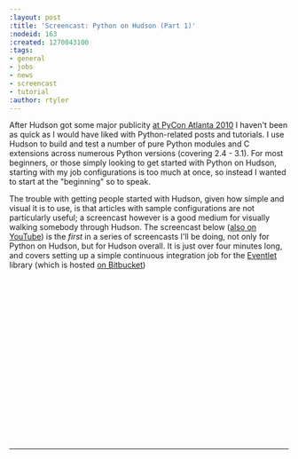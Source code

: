 ```yaml
---
:layout: post
:title: 'Screencast: Python on Hudson (Part 1)'
:nodeid: 163
:created: 1270043100
:tags:
- general
- jobs
- news
- screencast
- tutorial
:author: rtyler
---
```

After Hudson got some major publicity [at PyCon Atlanta 2010](http://blog.hudson-ci.org/content/hudson-pycon) I haven't been as quick as I would have liked with Python-related posts and tutorials. I use Hudson to build and test a number of pure Python modules and C extensions across numerous Python versions (covering 2.4 - 3.1). For most beginners, or those simply looking to get started with Python on Hudson, starting with my job configurations is too much at once, so instead I wanted to start at the "beginning" so to speak.

The trouble with getting people started with Hudson, given how simple and visual it is to use, is that articles with sample configurations are not particularly useful; a screencast however is a good medium for visually walking somebody through Hudson. The screencast below ([also on YouTube](http://www.youtube.com/watch?v=5d-P4j5n_No)) is the *first* in a series of screencasts I'll be doing, not only for Python on Hudson, but for Hudson overall. It is just over four minutes long, and covers setting up a simple continuous integration job for the [Eventlet](http://eventlet.net) library (which is hosted [on Bitbucket](http://bitbucket.org/which_linden/eventlet/))


<center><object width="480" height="295"><param name="movie" value="http://www.youtube-nocookie.com/v/5d-P4j5n_No&hl=en_US&fs=1&rel=0"></param><param name="allowFullScreen" value="true"></param><param name="allowscriptaccess" value="always"></param><embed src="http://www.youtube-nocookie.com/v/5d-P4j5n_No&hl=en_US&fs=1&rel=0" type="application/x-shockwave-flash" allowscriptaccess="always" allowfullscreen="true" width="480" height="295"></embed></object></center>

----
